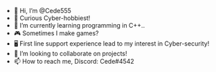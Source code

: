 - 👋 Hi, I’m @Cede555
- 👀 Curious Cyber-hobbiest!
- 🌱 I’m currently learning programming in C++..
- 🎮 Sometimes I make games?
- 🖥️ First line support experience lead to my interest in Cyber-security!
- 💞️ I’m looking to collaborate on projects!
- 📫 How to reach me, Discord: Cede#4542
